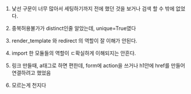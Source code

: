 1. 낯선 구문이 너무 많아서 세팅하기까지 전에 했던 것을 보거나 검색 할 수 밖에 없었다.

2. 중복허용불가가 distinct인줄 알았는데, unique=True였다

3. render_template 와 redirect 의 역할이 잘 이해가 안된다.

4. import 한 모듈들의 역할이 ㄷ확실하게 이해되지는 안흔다.

5. 링크 만들때, a태그로 하면 편한데, form에 action을 쓰거나 h1안에 href를 만들어 연결하려고 했었음

6. 모르는게 천지다

